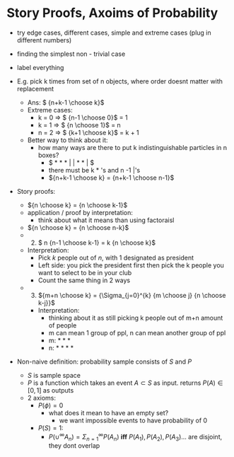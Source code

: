 # Story Proofs, Axoims of Probability
- try edge cases, different cases, simple and extreme cases (plug in different numbers)
- finding the simplest non - trivial case
- label everything

- E.g. pick k times from set of n objects, where order doesnt matter with replacement
    - Ans: $ {n+k-1 \choose k}$
    - Extreme cases:
        - k = 0 =>  $ {n-1 \choose 0}$ = 1
        - k = 1 => $ {n \choose 1}$ = n
        - n = 2 => $  {k+1 \choose k}$ = k + 1
    - Better way to think about it:
        - how many ways are there to put k indistinguishable particles in n boxes?
            - $ * * *  | | * * | $
            - there must be k $*$ 's and n -1 |'s
            - ${n+k-1 \choose k} = {n+k-1 \choose n-1}$ 
- Story proofs:
    - ${n \choose k} = {n \choose k-1}$
    - application / proof by interpretation:
        - think about what it means than using factoraisl
    - ${n \choose k} = {n \choose n-k}$
    - 2. $ n {n-1 \choose k-1} = k {n \choose k}$
    - Interpretation:
        - Pick $k$ people out of $n$, with 1 designated as president
        - Left side: you pick the president first then pick the k people you want to select to be in your club
        - Count the same thing in 2 ways
    - 3. ${m+n \choose k} = {\Sigma_{j=0}^{k} {m \choose j} {n \choose k-j}}$
        -  Interpretation:
            - thinking about it as still picking k people out of m+n  amount of people
            - m can mean 1 group of ppl, n can mean another group of ppl
            - m: * * * 
            - n: * * * * 
- Non-naive definition: probability sample consists of $S$ and $P$
    - $S$ is sample space
    - $P$ is a function which takes an event $A \subset S$ as input. returns $P(A) \in [0,1]$ as outputs 
    - 2 axioms:
        - $P(\phi) = 0$
            - what does it mean to have an empty set?
                - we want impossible events to have probability of 0
        - $P(S) = 1$:
            - $P(\cup^\infty A_n) = \Sigma_{n=1}^{\infty} P(A_n)$ **iff** $P(A_1), P(A_2), P(A_3)...$ are disjoint, they dont overlap 